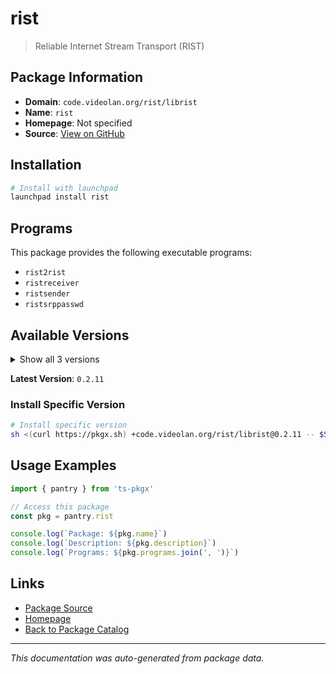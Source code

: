 # rist

> Reliable Internet Stream Transport (RIST)

## Package Information

- **Domain**: `code.videolan.org/rist/librist`
- **Name**: `rist`
- **Homepage**: Not specified
- **Source**: [View on GitHub](https://github.com/pkgxdev/pantry/tree/main/projects/code.videolan.org/rist/librist/package.yml)

## Installation

```bash
# Install with launchpad
launchpad install rist
```

## Programs

This package provides the following executable programs:

- `rist2rist`
- `ristreceiver`
- `ristsender`
- `ristsrppasswd`

## Available Versions

<details>
<summary>Show all 3 versions</summary>

- `0.2.11`, `0.2.8`, `0.2.7`

</details>

**Latest Version**: `0.2.11`

### Install Specific Version

```bash
# Install specific version
sh <(curl https://pkgx.sh) +code.videolan.org/rist/librist@0.2.11 -- $SHELL -i
```

## Usage Examples

```typescript
import { pantry } from 'ts-pkgx'

// Access this package
const pkg = pantry.rist

console.log(`Package: ${pkg.name}`)
console.log(`Description: ${pkg.description}`)
console.log(`Programs: ${pkg.programs.join(', ')}`)
```

## Links

- [Package Source](https://github.com/pkgxdev/pantry/tree/main/projects/code.videolan.org/rist/librist/package.yml)
- [Homepage](#)
- [Back to Package Catalog](../../package-catalog.md)

---

*This documentation was auto-generated from package data.*
